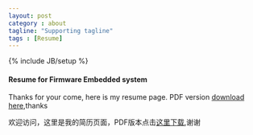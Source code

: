 ```yaml
---
layout: post
category : about
tagline: "Supporting tagline"
tags : [Resume]
---
```

{% include JB/setup %}



#### Resume for Firmware Embedded system


Thanks for your come, here is my resume page. PDF version [download here][Resume_for_Firmware_Embedded_system],thanks

欢迎访问，这里是我的简历页面，PDF版本点击[这里下载][Resume_for_Firmware_Embedded_system],谢谢


[Resume_for_Firmware_Embedded_system]:https://raw.githubusercontent.com/DingSoung/dingsoung.github.com/master/_posts/attach/Ding_Soung_Resume_for_Firmware_Embedded_system.pdf